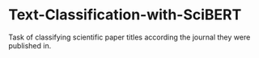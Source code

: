 # Text-Classification-with-SciBERT
Task of classifying scientific paper titles according the journal they were published in.

